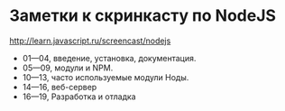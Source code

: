 # Заметки к скринкасту по NodeJS
http://learn.javascript.ru/screencast/nodejs
* 01—04, введение, установка, документация.
* 05—09, модули и NPM.
* 10—13, часто используемые модули Ноды.
* 14—16, веб-сервер
* 16—19, Разработка и отладка